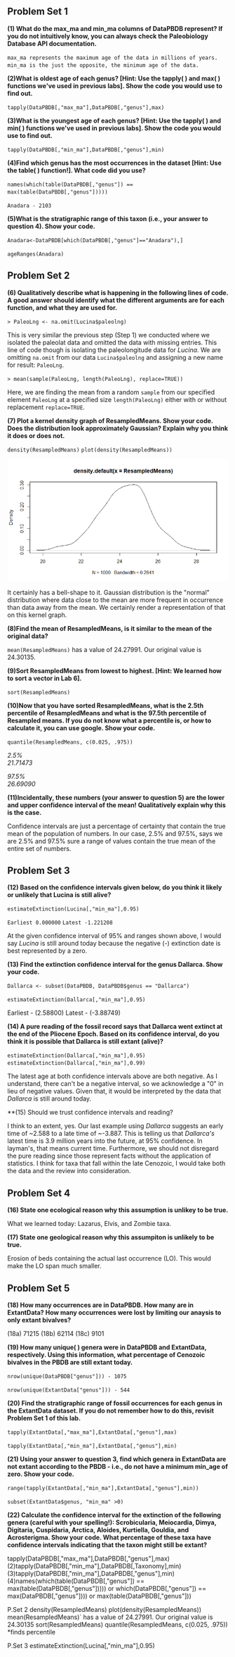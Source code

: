 
## Problem Set 1

**(1) What do the max_ma and min_ma columns of DataPBDB represent? If you do not intuitively know, you can always check the Paleobiology Database API documentation.**

`max_ma represents the maximum age of the data in millions of years. min_ma is the just the opposite, the minimum age of the data.`



**(2)What is oldest age of each genus? [Hint: Use the tapply( ) and max( ) functions we've used in previous labs]. Show the code you would use to find out.**

`tapply(DataPBDB[,"max_ma"],DataPBDB[,"genus"],max)`


**(3)What is the youngest age of each genus? [Hint: Use the tapply( ) and min( ) functions we've used in previous labs]. Show the code you would use to find out.**

`tapply(DataPBDB[,"min_ma"],DataPBDB[,"genus"],min)`


**(4)Find which genus has the most occurrences in the dataset [Hint: Use the table( ) function!]. What code did you use?**

`names(which(table(DataPBDB[,"genus"]) == max(table(DataPBDB[,"genus"]))))`

`Anadara - 2103`

**(5)What is the stratigraphic range of this taxon (i.e., your answer to question 4). Show your code.**

`Anadara<-DataPBDB[which(DataPBDB[,"genus"]=="Anadara"),]`

`ageRanges(Anadara)`



## Problem Set 2

**(6) Qualitatively describe what is happening in the following lines of code. A good answer should identify what the different arguments are for each function, and what they are used for.**

`> PaleoLng <- na.omit(Lucina$paleolng)`

This is very similar the previous step (Step 1) we conducted where we isolated the paleolat data and omitted the data with missing entries. This line of code though is isolating the paleolongitude data for *Lucina*. We are omitting `na.omit` from our data `Lucina$paleolng` and assigning a new name for result: `PaleoLng`.



`> mean(sample(PaleoLng, length(PaleoLng), replace=TRUE))`

Here, we are finding the mean from a random `sample` from our specified element `PaleoLng` at a specified size `length(PaleoLng)` either with or without replacement `replace=TRUE`. 



**(7) Plot a kernel density graph of ResampledMeans. Show your code. Does the distribution look approximately Gaussian? Explain why you think it does or does not.**

`density(ResampledMeans)`
`plot(density(ResampledMeans))`

![Kernel density graph](https://github.com/hernana8/WWUAdvancedPaleo/blob/master/Kernel.png)

It certainly has a bell-shape to it. Gaussian distribution is the "normal" distribution where data close to the mean are more frequent in occurrence than data away from the mean. We certainly render a representation of that on this kernel graph. 


**(8)Find the mean of ResampledMeans, is it similar to the mean of the original data?**

`mean(ResampledMeans)` has a value of 24.27991. Our original value is 24.30135.


**(9)Sort ResampledMeans from lowest to highest. [Hint: We learned how to sort a vector in Lab 6].**

`sort(ResampledMeans)`


**(10)Now that you have sorted ResampledMeans, what is the 2.5th percentile of ResampledMeans and what is the 97.5th percentile of Resampled means. If you do not know what a percentile is, or how to calculate it, you can use google. Show your code.**

`quantile(ResampledMeans, c(0.025, .975))`

*2.5%    
21.71473* 

*97.5%   
26.69090*

**(11)Incidentally, these numbers (your answer to question 5) are the lower and upper confidence interval of the mean! Qualitatively explain why this is the case.**

Confidence intervals are just a percentage of certainty that contain the true mean of the population of numbers. In our case, 2.5% and 97.5%, says we are 2.5% and 97.5% sure a range of values contain the true mean of the entire set of numbers.



## Problem Set 3

**(12) Based on the confidence intervals given below, do you think it likely or unlikely that Lucina is still alive?**

`estimateExtinction(Lucina[,"min_ma"],0.95)`

`Earliest 0.000000`
`Latest -1.221208`
 
At the given confidence interval of 95% and ranges shown above, I would say *Lucina* is still around today because the negative (-) extinction date is best represented by a zero.


**(13) Find the extinction confidence interval for the genus Dallarca. Show your code.**

`Dallarca <- subset(DataPBDB, DataPBDB$genus == "Dallarca")`

`estimateExtinction(Dallarca[,"min_ma"],0.95)`

Earliest - (2.58800)
Latest - (-3.88749)


**(14) A pure reading of the fossil record says that Dallarca went extinct at the end of the Pliocene Epoch. Based on its confidence interval, do you think it is possible that Dallarca is still extant (alive)?**

`estimateExtinction(Dallarca[,"min_ma"],0.95)`
`estimateExtinction(Dallarca[,"min_ma"],0.99)`

The latest age at both confidence intervals above are both negative. As I understand, there can't be a negative interval, so we acknowledge a "0" in lieu of negative values. Given that, it would be interpreted by the data that *Dallarca* is still around today.

**(15) Should we trust confidence intervals and reading?

I think to an extent, yes. Our last example using *Dallarca* suggests an early time of ~2.588 to a late time of ~-3.887. This is telling us that *Dallarca's* latest time is 3.9 million years into the future, at 95% confidence. In layman's, that means current time. Furthermore, we should not disregard the pure reading since those represent facts without the application of statistics. I think for taxa that fall within the late Cenozoic, I would take both the data and the review into consideration.

## Problem Set 4

**(16) State one ecological reason why this assumption is unlikey to be true.**

What we learned today: Lazarus, Elvis, and Zombie taxa.

**(17) State one geological reason why this assumpiton is unlikely to be true.**

Erosion of beds containing the actual last occurrence (LO). This would make the LO span much smaller.


## Problem Set 5

**(18) How many occurrences are in DataPBDB. How many are in ExtantData? How many occurrences were lost by limiting our anaysis to only extant bivalves?**

(18a) 71215
(18b) 62114
(18c) 9101

**(19) How many unique( ) genera were in DataPBDB and ExtantData, respectively. Using this information, what percentage of Cenozoic bivalves in the PBDB are still extant today.**

`nrow(unique(DataPBDB["genus"])) - 1075`

`nrow(unique(ExtantData["genus"])) - 544`

**(20) Find the stratigraphic range of fossil occurrences for each genus in the ExtantData dataset. If you do not remember how to do this, revisit Problem Set 1 of this lab.**

`tapply(ExtantData[,"max_ma"],ExtantData[,"genus"],max)`

`tapply(ExtantData[,"min_ma"],ExtantData[,"genus"],min)`

**(21) Using your answer to question 3, find which genera in ExtantData are not extant according to the PBDB - i.e., do not have a minimum min_age of zero. Show your code.**

`range(tapply(ExtantData[,"min_ma"],ExtantData[,"genus"],min))`

`subset(ExtantData$genus, "min_ma" >0)`


**(22) Calculate the confidence interval for the extinction of the following genera (careful with your spelling!): Scrobicularia, Meiocardia, Dimya, Digitaria, Cuspidaria, Arctica, Aloides, Kurtiella, Gouldia, and Acrosterigma. Show your code. What percentage of these taxa have confidence intervals indicating that the taxon might still be extant?**




tapply(DataPBDB[,"max_ma"],DataPBDB[,"genus"],max)
(2)tapply(DataPBDB[,"min_ma"],DataPBDB[,Taxonomy],min)
(3)tapply(DataPBDB[,"min_ma"],DataPBDB[,"genus"],min)
(4)names(which(table(DataPBDB[,"genus"]) == max(table(DataPBDB[,"genus"]))))
or which(DataPBDB[,"genus"]) == max(DataPBDB[,"genus"])))
or max(table(DataPBDB[,"genus"]))

P.Set 2
density(ResampledMeans)
plot(density(ResampledMeans))
mean(ResampledMeans)` has a value of 24.27991. Our original value is 24.30135
sort(ResampledMeans)
quantile(ResampledMeans, c(0.025, .975))
*finds percentile

P.Set 3
estimateExtinction(Lucina[,"min_ma"],0.95)
